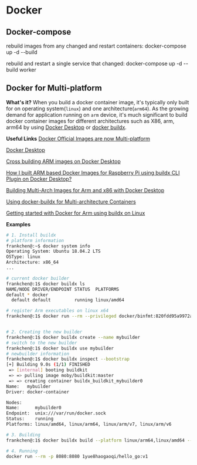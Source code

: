 # Docker


## Docker-compose

rebuild images from any changed and restart containers:
docker-compose up -d --build

rebuild and restart a single service that changed:
docker-compose up -d --build worker

## Docker for Multi-platform

**What's it?**
When you build a docker container image, it's typically only built for on operating system(`linux`) and one architecture(`arm64`). As the growing demand for application running on `arm` device, it's much significant to build docker container images for different architectures such as X86, arm, arm64 by using [Docker Desktop](https://www.docker.com/products/docker-desktop) or [docker buildx](https://github.com/docker/buildx).

**Useful Links**
[Docker Official Images are now Multi-platform](https://blog.docker.com/2017/09/docker-official-images-now-multi-platform/)

[Docker Desktop](https://www.docker.com/products/docker-desktop)

[Cross building ARM images on Docker Desktop](https://medium.com/@carlosedp/cross-building-arm64-images-on-docker-desktop-254d1e0bc1f9)

[How I built ARM based Docker Images for Raspberry Pi using buildx CLI Plugin on Docker Desktop?](http://collabnix.com/building-arm-based-docker-images-on-docker-desktop-made-possible-using-buildx/)

[Building Multi-Arch Images for Arm and x86 with Docker Desktop](https://engineering.docker.com/2019/04/multi-arch-images/)

[Using docker-buildx for Multi-architecture Containers](https://www.mjpitz.com/blog/2019/05/07/docker-buildx/)

[Getting started with Docker for Arm using buildx on Linux](https://community.arm.com/developer/tools-software/tools/b/tools-software-ides-blog/posts/getting-started-with-docker-for-arm-on-linux)


**Examples**

```sh
# 1. Install buildx
# platform information
frankchen@:~$ docker system info
Operating System: Ubuntu 18.04.2 LTS
OSType: linux
Architecture: x86_64
...

# current docker builder
frankchen@:1$ docker buildx ls
NAME/NODE DRIVER/ENDPOINT STATUS  PLATFORMS
default * docker                  
  default default         running linux/amd64

# register Arm executables on linux x64
frankchen@:1$ docker run --rm --privileged docker/binfmt:820fdd95a9972a5308930a2bdfb8573dd4447ad3


# 2. Creating the new builder
frankchen@:1$ docker buildx create --name mybuilder
# switch to the new builder 
frankchen@:1$ docker buildx use mybuilder
# newbuilder information
frankchen@:1$ docker buildx inspect --bootstrap
[+] Building 9.0s (1/1) FINISHED                                                                                                       
 => [internal] booting buildkit                                                                                                   9.0s
 => => pulling image moby/buildkit:master                                                                                         7.8s
 => => creating container buildx_buildkit_mybuilder0                                                                              1.2s
Name:   mybuilder
Driver: docker-container

Nodes:
Name:      mybuilder0
Endpoint:  unix:///var/run/docker.sock
Status:    running
Platforms: linux/amd64, linux/arm64, linux/arm/v7, linux/arm/v6

# 3. Building
frankchen@:1$ docker buildx build --platform linux/arm64,linux/amd64 --push -t 1yue8haogaoqi/hello_go:v1 .

# 4. Running
docker run --rm -p 8080:8080 1yue8haogaoqi/hello_go:v1

```


